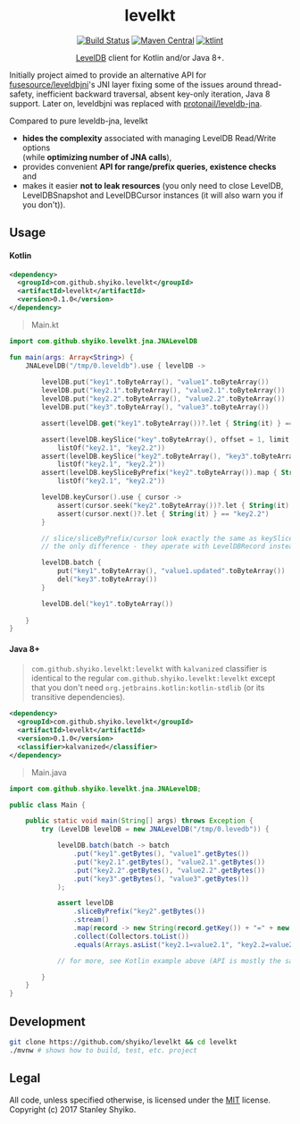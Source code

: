 <h1 align="center">
levelkt
</h1>

<p align="center">
<a href="https://travis-ci.org/shyiko/levelkt"><img src="https://travis-ci.org/shyiko/levelkt.svg?branch=master" alt="Build Status"></a>
<a href="http://search.maven.org/#search%7Cga%7C1%7Cg%3A%22com.github.shyiko%22%20AND%20a%3A%22levelkt%22"><img src="http://img.shields.io/badge/maven_central-0.1.0-blue.svg?style=flat" alt="Maven Central"></a>
<a href="https://ktlint.github.io/"><img src="https://img.shields.io/badge/code%20style-%E2%9D%A4-FF4081.svg" alt="ktlint"></a>
</p>

<p align="center">
<a href="https://github.com/google/leveldb">LevelDB</a> client for Kotlin and/or Java 8+.
</p>

Initially project aimed to provide an alternative API for [fusesource/leveldbjni](https://github.com/fusesource/leveldbjni)'s JNI layer fixing some of the issues around thread-safety, inefficient backward traversal, absent key-only iteration, Java 8 support. Later on, leveldbjni was replaced 
with [protonail/leveldb-jna](https://github.com/protonail/leveldb-jna). 

Compared to pure leveldb-jna, levelkt 
- **hides the complexity** associated with managing LevelDB Read/Write options   
(while **optimizing number of JNA calls**),
- provides convenient **API for range/prefix queries, existence checks** and 
- makes it easier **not to leak resources** (you only need to close LevelDB, LevelDBSnapshot and LevelDBCursor instances (it will also warn you if you don't)).

## Usage

#### Kotlin

```xml
<dependency>
  <groupId>com.github.shyiko.levelkt</groupId>
  <artifactId>levelkt</artifactId>
  <version>0.1.0</version>
</dependency>
```

> Main.kt

```kotlin
import com.github.shyiko.levelkt.jna.JNALevelDB

fun main(args: Array<String>) {
    JNALevelDB("/tmp/0.leveldb").use { levelDB ->
    
        levelDB.put("key1".toByteArray(), "value1".toByteArray())
        levelDB.put("key2.1".toByteArray(), "value2.1".toByteArray())
        levelDB.put("key2.2".toByteArray(), "value2.2".toByteArray())
        levelDB.put("key3".toByteArray(), "value3".toByteArray())

        assert(levelDB.get("key1".toByteArray())?.let { String(it) } == "value1")

        assert(levelDB.keySlice("key".toByteArray(), offset = 1, limit = 2).map { String(it) } == 
            listOf("key2.1", "key2.2"))
        assert(levelDB.keySlice("key2".toByteArray(), "key3".toByteArray()).map { String(it) } == 
            listOf("key2.1", "key2.2"))
        assert(levelDB.keySliceByPrefix("key2".toByteArray()).map { String(it) } == 
            listOf("key2.1", "key2.2"))

        levelDB.keyCursor().use { cursor ->
            assert(cursor.seek("key2".toByteArray())?.let { String(it) } == "key2.1")
            assert(cursor.next()?.let { String(it) } == "key2.2")
        }

        // slice/sliceByPrefix/cursor look exactly the same as keySlice/keySliceByPrefix/keyCursor
        // the only difference - they operate with LevelDBRecord instead of ByteArray

        levelDB.batch {
            put("key1".toByteArray(), "value1.updated".toByteArray())
            del("key3".toByteArray())
        }

        levelDB.del("key1".toByteArray())
        
    }
}
```

#### Java 8+

> `com.github.shyiko.levelkt:levelkt` with `kalvanized` classifier is identical to the regular `com.github.shyiko.levelkt:levelkt`
  except that you don't need `org.jetbrains.kotlin:kotlin-stdlib` (or its transitive dependencies).

```xml
<dependency>
  <groupId>com.github.shyiko.levelkt</groupId>
  <artifactId>levelkt</artifactId>
  <version>0.1.0</version>
  <classifier>kalvanized</classifier>
</dependency>
```

> Main.java

```java
import com.github.shyiko.levelkt.jna.JNALevelDB;

public class Main {

    public static void main(String[] args) throws Exception {
        try (LevelDB levelDB = new JNALevelDB("/tmp/0.levedb")) {

            levelDB.batch(batch -> batch
                .put("key1".getBytes(), "value1".getBytes())
                .put("key2.1".getBytes(), "value2.1".getBytes())
                .put("key2.2".getBytes(), "value2.2".getBytes())
                .put("key3".getBytes(), "value3".getBytes())
            );

            assert levelDB
                .sliceByPrefix("key2".getBytes())
                .stream()
                .map(record -> new String(record.getKey()) + "=" + new String(record.getValue()))
                .collect(Collectors.toList())
                .equals(Arrays.asList("key2.1=value2.1", "key2.2=value2.2"));

            // for more, see Kotlin example above (API is mostly the same)

        }
    }
}
```

## Development

```sh
git clone https://github.com/shyiko/levelkt && cd levelkt
./mvnw # shows how to build, test, etc. project
```

## Legal

All code, unless specified otherwise, is licensed under the [MIT](https://opensource.org/licenses/MIT) license.  
Copyright (c) 2017 Stanley Shyiko.
